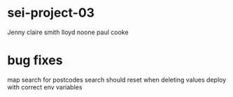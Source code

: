 # sei-project-03
Jenny
claire smith 
lloyd noone
paul cooke

# bug fixes

map search for postcodes
search should reset when deleting values
deploy with correct env variables
